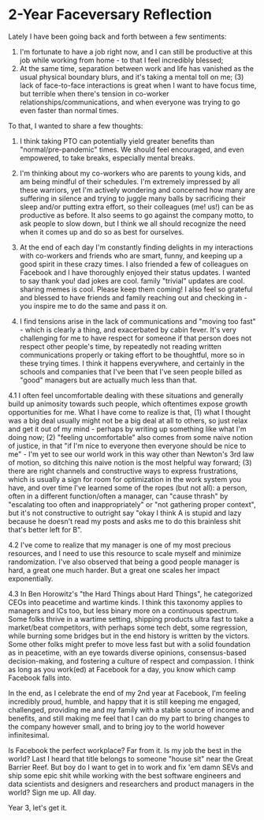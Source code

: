# 2-Year Faceversary Reflection
Lately I have been going back and forth between a few sentiments: 
1. I'm fortunate to have a job right now, and I can still be productive at this job while working from home - to that I feel incredibly blessed; 
2. At the same time, separation between work and life has vanished as the usual physical boundary blurs, and it's taking a mental toll on me; (3) lack of face-to-face interactions is great when I want to have focus time, but terrible when there's tension in co-worker relationships/communications, and when everyone was trying to go even faster than normal times. 

To that, I wanted to share a few thoughts: 

1. I think taking PTO can potentially yield greater benefits than "normal/pre-pandemic" times. We should feel encouraged, and even empowered, to take breaks, especially mental breaks. 

2. I'm thinking about my co-workers who are parents to young kids, and am being mindful of their schedules. I'm extremely impressed by all these warriors, yet I'm actively wondering and concerned how many are suffering in silence and trying to juggle many balls by sacrificing their sleep and/or putting extra effort, so their colleagues (me! us!) can be as productive as before. It also seems to go against the company motto, to ask people to slow down, but I think we all should recognize the need when it comes up and do so as best for ourselves. 

3. At the end of each day I'm constantly finding delights in my interactions with co-workers and friends who are smart, funny, and keeping up a good spirit in these crazy times. I also friended a few of colleagues on Facebook and I have thoroughly enjoyed their status updates. I wanted to say thank you! dad jokes are cool. family "trivial" updates are cool. sharing memes is cool. Please keep them coming! I also feel so grateful and blessed to have friends and family reaching out and checking in - you inspire me to do the same and pass it on. 

4. I find tensions arise in the lack of communications and "moving too fast" - which is clearly a thing, and exacerbated by cabin fever. It's very challenging for me to have respect for someone if that person does not respect other people's time, by repeatedly not reading written communications properly or taking effort to be thoughtful, more so in these trying times. I think it happens everywhere, and certainly in the schools and companies that I've been that I've seen people billed as "good" managers but are actually much less than that. 

4.1 I often feel uncomfortable dealing with these situations and generally build up animosity towards such people, which oftentimes expose growth opportunities for me. What I have come to realize is that, (1) what I thought was a big deal usually might not be a big deal at all to others, so just relax and get it out of my mind - perhaps by writing up something like what I'm doing now; (2) "feeling uncomfortable" also comes from some naive notion of justice, in that "if I'm nice to everyone then everyone should be nice to me" - I'm yet to see our world work in this way other than Newton's 3rd law of motion, so ditching this naive notion is the most helpful way forward; (3) there are right channels and constructive ways to express frustrations, which is usually a sign for room for optimization in the work system you have, and over time I've learned some of the ropes (but not all): a person, often in a different function/often a manager, can "cause thrash" by "escalating too often and inappropriately" or "not gathering proper context", but it's not constructive to outright say "okay I think A is stupid and lazy because he doesn't read my posts and asks me to do this brainless shit that's better left for B". 

4.2 I've come to realize that my manager is one of my most precious resources, and I need to use this resource to scale myself and minimize randomization. I've also observed that being a good people manager is hard, a great one much harder. But a great one scales her impact exponentially. 

4.3 In Ben Horowitz's "the Hard Things about Hard Things", he categorized CEOs into peacetime and wartime kinds. I think this taxonomy applies to managers and ICs too, but less binary more on a continuous spectrum. Some folks thrive in a wartime setting, shipping products ultra fast to take a market/beat competitors, with perhaps some tech debt, some regression, while burning some bridges but in the end history is written by the victors. Some other folks might prefer to move less fast but with a solid foundation as in peacetime, with an eye towards diverse opinions, consensus-based decision-making, and fostering a culture of respect and compassion. I think as long as you work(ed) at Facebook for a day, you know which camp Facebook falls into. 

In the end, as I celebrate the end of my 2nd year at Facebook, I'm feeling incredibly proud, humble, and happy that it is still keeping me engaged, challenged, providing me and my family with a stable source of income and benefits, and still making me feel that I can do my part to bring changes to the company however small, and to bring joy to the world however infinitesimal. 

Is Facebook the perfect workplace? Far from it. Is my job the best in the world? Last I heard that title belongs to someone "house sit" near the Great Barrier Reef. But boy do I want to get in to work and fix 'em damn SEVs and ship some epic shit while working with the best software engineers and data scientists and designers and researchers and product managers in the world? Sign me up. All day. 

Year 3, let's get it.
